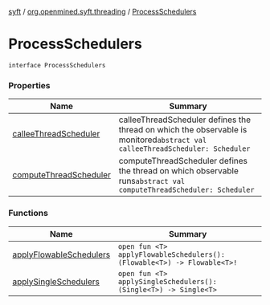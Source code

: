 [syft](../../index.md) / [org.openmined.syft.threading](../index.md) / [ProcessSchedulers](./index.md)

# ProcessSchedulers

`interface ProcessSchedulers`

### Properties

| Name | Summary |
|---|---|
| [calleeThreadScheduler](callee-thread-scheduler.md) | calleeThreadScheduler defines the thread on which the observable is monitored`abstract val calleeThreadScheduler: Scheduler` |
| [computeThreadScheduler](compute-thread-scheduler.md) | computeThreadScheduler defines the thread on which observable runs`abstract val computeThreadScheduler: Scheduler` |

### Functions

| Name | Summary |
|---|---|
| [applyFlowableSchedulers](apply-flowable-schedulers.md) | `open fun <T> applyFlowableSchedulers(): (Flowable<T>) -> Flowable<T>!` |
| [applySingleSchedulers](apply-single-schedulers.md) | `open fun <T> applySingleSchedulers(): (Single<T>) -> Single<T>` |

